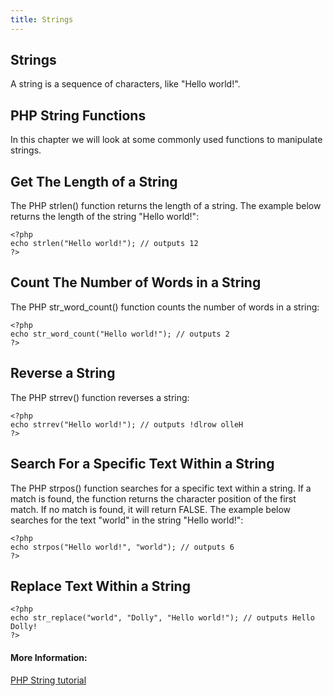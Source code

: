 ```yaml
---
title: Strings
---
```

## Strings
A string is a sequence of characters, like "Hello world!".

## PHP String Functions
In this chapter we will look at some commonly used functions to manipulate strings.

## Get The Length of a String
The PHP strlen() function returns the length of a string.
The example below returns the length of the string "Hello world!":
````
<?php
echo strlen("Hello world!"); // outputs 12
?>
````

## Count The Number of Words in a String
The PHP str_word_count() function counts the number of words in a string:
````
<?php
echo str_word_count("Hello world!"); // outputs 2
?>
````

## Reverse a String
The PHP strrev() function reverses a string:
````
<?php
echo strrev("Hello world!"); // outputs !dlrow olleH
?>
````

## Search For a Specific Text Within a String
The PHP strpos() function searches for a specific text within a string.
If a match is found, the function returns the character position of the first match. If no match is found, it will return FALSE.
The example below searches for the text "world" in the string "Hello world!":
````
<?php
echo strpos("Hello world!", "world"); // outputs 6
?>
````

## Replace Text Within a String
````
<?php
echo str_replace("world", "Dolly", "Hello world!"); // outputs Hello Dolly!
?>
````
<!-- The article goes here, in GitHub-flavored Markdown. Feel free to add YouTube videos, images, and CodePen/JSBin embeds  -->

#### More Information:
[PHP String tutorial](https://www.w3schools.com/php/php_string.asp)
